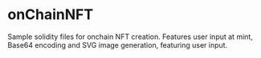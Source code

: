 # onChainNFT
Sample solidity files for onchain NFT creation. Features user input at mint, Base64 encoding and SVG image generation, featuring user input.
